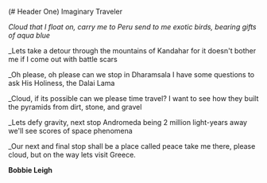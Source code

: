 (# Header One) Imaginary Traveler

_Cloud that I float on, carry me to Peru
send to me exotic birds, bearing gifts of aqua blue_

_Lets take a detour through the mountains of Kandahar 
for it doesn't bother me if I come out with battle scars

_Oh please, oh please can we stop in Dharamsala
I have some questions to ask His Holiness, the Dalai Lama

_Cloud, if its possible can we please time travel?
I want to see how they built the pyramids from dirt, stone, and gravel

_Lets defy gravity, next stop Andromeda
being 2 million light-years away we'll see scores of space phenomena

_Our next and final stop shall be a place called peace
take me there, please cloud, but on the way lets visit Greece.

**Bobbie Leigh**
